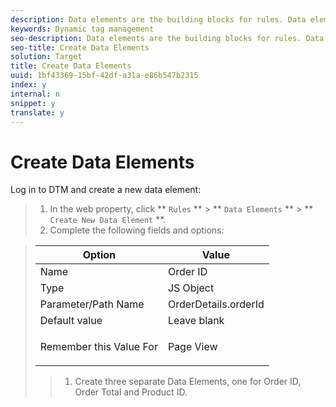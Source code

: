 ```yaml
---
description: Data elements are the building blocks for rules. Data elements let you create a data dictionary (or data map) for any object that is contained on your site. They can be JavaScript objects, cookie values, and query strings. You use data elements to build a data layer that can be used for Analytics and other data collection tools.
keywords: Dynamic tag management
seo-description: Data elements are the building blocks for rules. Data elements let you create a data dictionary (or data map) for any object that is contained on your site. They can be JavaScript objects, cookie values, and query strings. You use data elements to build a data layer that can be used for Analytics and other data collection tools.
seo-title: Create Data Elements
solution: Target
title: Create Data Elements
uuid: 1bf43369-15bf-42df-a31a-e86b547b2315
index: y
internal: n
snippet: y
translate: y
---
```


# Create Data Elements

Log in to DTM and create a new data element:

>1. In the web property, click ** `Rules` ** > ** `Data Elements` ** > ** `Create New Data Element` **.
>1. Complete the following fields and options:


>    <table id="table_493AF51524524EAB91324DBFBDFCA655"> 
 <thead> 
  <tr> 
   <th colname="col1" class="entry">Option</th> 
   <th colname="col2" class="entry">Value</th> 
  </tr> 
 </thead>
 <tbody> 
  <tr> 
   <td colname="col1">Name</td> 
   <td colname="col2">Order ID</td> 
  </tr> 
  <tr> 
   <td colname="col1">Type</td> 
   <td colname="col2">JS Object</td> 
  </tr> 
  <tr> 
   <td colname="col1">Parameter/Path Name</td> 
   <td colname="col2">OrderDetails.orderId</td> 
  </tr> 
  <tr> 
   <td colname="col1">Default value</td> 
   <td colname="col2">Leave blank</td> 
  </tr> 
  <tr> 
   <td colname="col1"> <p>Remember this Value For</p> </td> 
   <td colname="col2">Page View</td> 
  </tr> 
 </tbody> 
</table>

>1. Create three separate Data Elements, one for Order ID, Order Total and Product ID.

